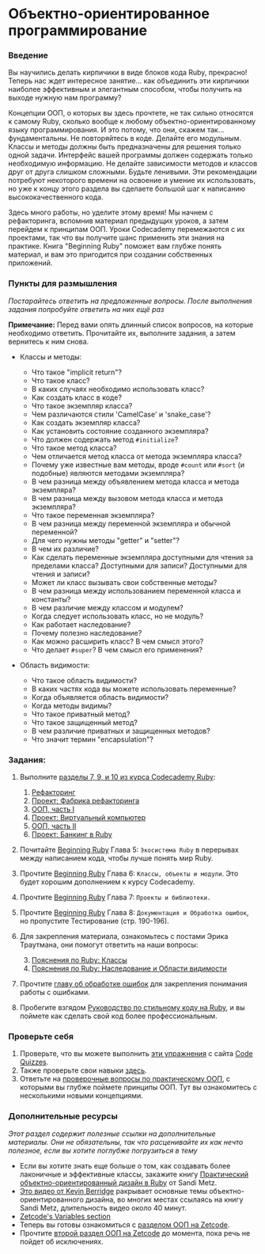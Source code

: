 # Объектно-ориентированное программирование

### Введение

Вы научились делать кирпичики в виде блоков кода Ruby, прекрасно! Теперь нас ждет интересное занятие... как объединить эти кирпичики наиболее эффективным и элегантным способом, чтобы получить на выходе нужную нам программу?

Концепции ООП, о которых вы здесь прочтете, не так сильно относятся к самому Ruby, сколько вообще к любому объектно-ориентированному языку программирования. И это потому, что они, скажем так... фундаментальны. Не повторяйтесь в коде. Делайте его модульным. Классы и методы должны быть предназначены для решения только одной задачи. Интерфейс вашей программы должен содержать только необходимую информацию. Не делайте зависимости методов и классов друг от друга слишком сложными. Будьте ленивыми. Эти рекомендации потребуют некоторого времени на освоение и умение их использовать, но уже к концу этого раздела вы сделаете большой шаг к написанию высококачественного кода.

Здесь много работы, но уделите этому время! Мы начнем с рефакторинга, вспомнив материал предыдущих уроков, а затем перейдем к принципам ООП. Уроки Codecademy перемежаются с их проектами, так что вы получите шанс применить эти знания на практике. Книга "Beginning Ruby" поможет вам глубже понять материал, и вам это пригодится при создании собственных приложений.

### Пункты для размышления

_Постарайтесь ответить на предложенные вопросы. После выполнения задания попробуйте ответить на них ещё раз_

**Примечание:** Перед вами опять длинный список вопросов, на которые необходимо ответить. Прочитайте их, выполните задания, а затем вернитесь к ним снова.

- Классы и методы:

  - Что такое "implicit return"?
  - Что такое класс?
  - В каких случаях необходимо использовать класс?
  - Как создать класс в коде?
  - Что такое экземпляр класса?
  - Чем различаются стили 'CamelCase' и 'snake_case'?
  - Как создать экземпляр класса?
  - Как установить состояние созданного экземпляра?
  - Что должен содержать метод `#initialize`?
  - Что такое метод класса?
  - Чем отличается метод класса от метода экземпляра класса?
  - Почему уже известные вам методы, вроде `#count` или `#sort` (и подобные) являются методами экземпляра?
  - В чем разница между объявлением метода класса и метода экземпляра?
  - В чем разница между вызовом метода класса и метода экземпляра?
  - Что такое переменная экземпляра?
  - В чем разница между переменной экземпляра и обычной переменной?
  - Для чего нужны методы "getter" и "setter"?
  - В чем их различие?
  - Как сделать переменные экземпляра доступными для чтения за пределами класса? Доступными для записи? Доступными для чтения и записи?
  - Может ли класс вызывать свои собственные методы?
  - В чем разница между использованием переменной класса и константы?
  - В чем различие между классом и модулем?
  - Когда следует использовать класс, но не модуль?
  - Как работает наследование?
  - Почему полезно наследование?
  - Как можно расширить класс? В чем смысл этого?
  - Что делает `#super`? В чем смысл его применения?

- Область видимости:

  - Что такое область видимости?
  - В каких частях кода вы можете использовать переменные?
  - Когда объявляется область видимости?
  - Когда методы видимы?
  - Что такое приватный метод?
  - Что такое защищенный метод?
  - В чем различие приватных и защищенных методов?
  - Что значит термин "encapsulation"?

### Задания:

1. Выполните [разделы 7, 9, и 10 из курса Codecademy Ruby](http://www.codecademy.com/tracks/ruby):

   1. [Рефакторинг](http://www.codecademy.com/courses/ruby-beginner-en-1o8Mb?curriculum_id=5059f8619189a5000201fbcb)
   2. [Проект: Фабрика рефакторинга](http://www.codecademy.com/courses/ruby-beginner-en-Zjd2y?curriculum_id=5059f8619189a5000201fbcb)
   3. [ООП, часть I](http://www.codecademy.com/courses/ruby-beginner-en-MFiQ6?curriculum_id=5059f8619189a5000201fbcb)
   4. [Проект: Виртуальный компьютер](http://www.codecademy.com/courses/ruby-beginner-en-X5wcR?curriculum_id=5059f8619189a5000201fbcb)
   5. [ООП, часть II](http://www.codecademy.com/courses/ruby-beginner-en-zfe3o?curriculum_id=5059f8619189a5000201fbcb)
   6. [Проект: Банкинг в Ruby](http://www.codecademy.com/courses/ruby-beginner-en-32cN3?curriculum_id=5059f8619189a5000201fbcb)

2. Почитайте [Beginning Ruby](http://beginningruby.org/) Глава 5: `Экосистема Ruby` в перерывах между написанием кода, чтобы лучше понять мир Ruby.
3. Прочтите [Beginning Ruby](http://beginningruby.org/) Глава 6: `Классы, объекты и модули`. Это будет хорошим дополнением к курсу Codecademy.
4. Прочтите [Beginning Ruby](http://beginningruby.org/) Глава 7: `Проекты и библиотеки.`
5. Прочтите [Beginning Ruby](http://beginningruby.org/) Глава 8: `Документация и Обработка ошибок`, но пропустите Тестирование (стр. 190-196).
6. Для закрепления материала, ознакомьтесь с постами Эрика Траутмана, они помогут ответить на наши вопросы:

   3. [Пояснения по Ruby: Классы](http://www.eriktrautman.com/posts/ruby-explained-classes)
   4. [Пояснения по Ruby: Наследование и Области видимости](http://www.eriktrautman.com/posts/ruby-explained-inheritance-and-scope)

7. Прочтите [главу об обработке ошибок](http://ruby.bastardsbook.com/chapters/exception-handling/) для закрепления понимания работы с ошибками.
8. Пробегите взгядом [Руководство по стильному коду на Ruby](https://github.com/arbox/ruby-style-guide/blob/master/README-ruRU.md), и вы поймете как сделать свой код более профессиональным.

### Проверьте себя

1. Проверьте, что вы можете выполнить [эти упражнения](http://www.codequizzes.com/learn-ruby/intro-object-oriented-programming) с сайта [Code Quizzes](http://www.codequizzes.com).
2. Также проверьте свои навыки [здесь](http://www.codequizzes.com/learn-ruby/modules-classes-inheritance).
3. Ответьте на [проверочные вопросы по практическому ООП](http://www.codequizzes.com/ruby/practical-object-oriented-design), с которыми вы глубже поймете принципы ООП. Тут вы ознакомитесь с несколькими новыми концепциями.

### Дополнительные ресурсы

_Этот раздел содержит полезные ссылки на дополнительные материалы. Они не обязательны, так что расценивайте их как нечто полезное, если вы хотите поглубже погрузиться в тему_

- Если вы хотите знать еще больше о том, как создавать более лаконичные и эффективные классы, закажите книгу [Практический объектно-ориентированный дизайн в Ruby](http://www.amazon.com/Practical-Object-Oriented-Design-Ruby-Addison-Wesley/dp/0321721330) от Sandi Metz.
- [Это видео от Kevin Berridge](http://vimeo.com/91672848) ракрывает основные темы объектно-ориентированного дизайна, во многих местах ссылаясь на книгу Sandi Metz, длительность видео около 40 минут.
- [Zetcode's Variables section](http://zetcode.com/lang/rubytutorial/variables/)
- Теперь вы готовы ознакомиться с [разделом ООП на Zetcode](http://zetcode.com/lang/rubytutorial/oop/).
- Прочтите [второй раздел ООП на Zetcode](http://zetcode.com/lang/rubytutorial/oop2/) до момента, пока речь не пойдет об исключениях.
